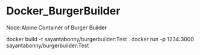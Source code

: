 # Docker_BurgerBuilder

Node:Alpine Container of Burger Builder

docker build -t sayantabonny/burgerbuilder:Test .
docker run -p 1234:3000 sayantabonny/burgerbuilder:Test